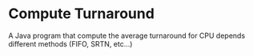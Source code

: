 # Compute Turnaround

A Java program that compute the average turnaround for CPU depends different methods (FIFO, SRTN, etc...)
